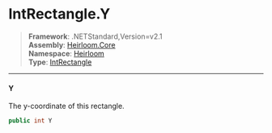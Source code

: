 # IntRectangle.Y

> **Framework**: .NETStandard,Version=v2.1  
> **Assembly**: [Heirloom.Core][0]  
> **Namespace**: [Heirloom][0]  
> **Type**: [IntRectangle][1]  

--------------------------------------------------------------------------------

#### Y

The y-coordinate of this rectangle.

```cs
public int Y
```

[0]: ..\Heirloom.Core.md
[1]: Heirloom.IntRectangle.md
